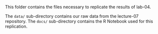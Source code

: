This folder contains the files necessary to replicate the results of lab-04.

The `data/` sub-directory contains our raw data from the lecture-07 repository.
The `docs/` sub-directory contains the R Notebook used for this replication.